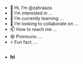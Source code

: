- 👋 Hi, I’m @zahraaza
- 👀 I’m interested in ...
- 🌱 I’m currently learning ...
- 💞️ I’m looking to collaborate on ...
- 📫 How to reach me ...
- 😄 Pronouns: ...
- ⚡ Fun fact: ...
- ### hi

<!---
zahraaza/zahraaza is a ✨ special ✨ repository because its `README.md` (this file) appears on your GitHub profile.
You can click the Preview link to take a look at your changes.
--->
